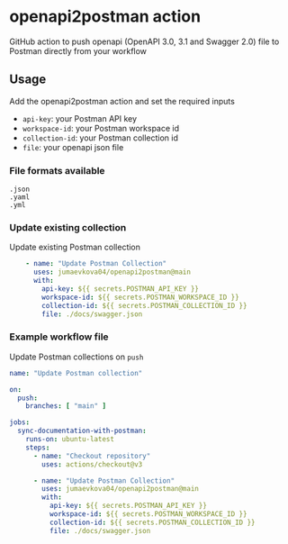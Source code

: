 # openapi2postman action

GitHub action to push openapi (OpenAPI 3.0, 3.1 and Swagger 2.0) file to Postman directly from your workflow

## Usage

Add the openapi2postman action and set the required inputs

* `api-key`: your Postman API key
* `workspace-id`: your Postman workspace id
* `collection-id`: your Postman collection id
* `file`: your openapi json file

### File formats available

`.json`   
`.yaml`   
`.yml`

### Update existing collection

Update existing Postman collection

```yaml
    - name: "Update Postman Collection"
      uses: jumaevkova04/openapi2postman@main
      with:
        api-key: ${{ secrets.POSTMAN_API_KEY }}
        workspace-id: ${{ secrets.POSTMAN_WORKSPACE_ID }}
        collection-id: ${{ secrets.POSTMAN_COLLECTION_ID }}
        file: ./docs/swagger.json
```

### Example workflow file

Update Postman collections on `push`

```yaml
name: "Update Postman collection"

on:
  push:
    branches: [ "main" ]

jobs:
  sync-documentation-with-postman:
    runs-on: ubuntu-latest
    steps:
      - name: "Checkout repository"
        uses: actions/checkout@v3

      - name: "Update Postman Collection"
        uses: jumaevkova04/openapi2postman@main
        with:
          api-key: ${{ secrets.POSTMAN_API_KEY }}
          workspace-id: ${{ secrets.POSTMAN_WORKSPACE_ID }}
          collection-id: ${{ secrets.POSTMAN_COLLECTION_ID }}
          file: ./docs/swagger.json
```